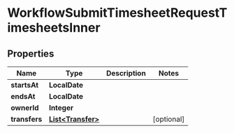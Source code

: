 

# WorkflowSubmitTimesheetRequestTimesheetsInner


## Properties

| Name | Type | Description | Notes |
|------------ | ------------- | ------------- | -------------|
|**startsAt** | **LocalDate** |  |  |
|**endsAt** | **LocalDate** |  |  |
|**ownerId** | **Integer** |  |  |
|**transfers** | [**List&lt;Transfer&gt;**](Transfer.md) |  |  [optional] |



